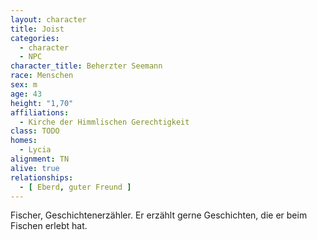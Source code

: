 ```yaml
---
layout: character
title: Joist
categories:
  - character
  - NPC
character_title: Beherzter Seemann
race: Menschen
sex: m
age: 43
height: "1,70"
affiliations:
  - Kirche der Himmlischen Gerechtigkeit
class: TODO
homes:
  - Lycia
alignment: TN
alive: true
relationships:
  - [ Eberd, guter Freund ]
---
```


Fischer, Geschichtenerzähler. Er erzählt gerne Geschichten, die er beim Fischen erlebt hat.

